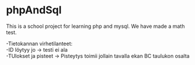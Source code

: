 # phpAndSql

This is a school project for learning php and mysql. We have made a math test.


-Tietokannan virhetilanteet: <br>
  -ID löytyy jo -> testi ei ala <br>
-TUlokset ja pisteet
 -> Pisteytys toimii jollain tavalla ekan BC taulukon osalta
